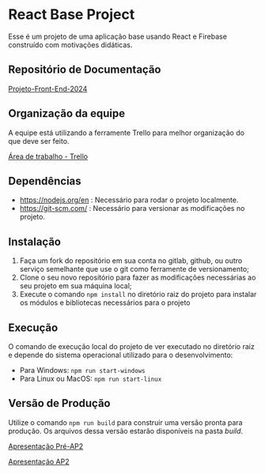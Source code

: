 # React Base Project

Esse é um projeto de uma aplicação base usando React e Firebase construído com motivações didáticas.

## Repositório de Documentação

[Projeto-Front-End-2024](https://github.com/Maffezzoli/Projeto-Front-End-2024)

## Organização da equipe

A equipe está utilizando a ferramente Trello para melhor organização do que deve ser feito.

[Área de trabalho - Trello](https://trello.com/b/2o6qwtDK/desenvolvimento-api-dosimagem)

## Dependências

- https://nodejs.org/en : Necessário para rodar o projeto localmente.
- https://git-scm.com/ : Necessário para versionar as modificações no projeto.


## Instalação

1. Faça um fork do repositório em sua conta no gitlab, github, ou outro serviço semelhante que use o git como ferramente de versionamento; 
2. Clone o seu novo repositório para fazer as modificações necessárias ao seu projeto em sua máquina local;
3. Execute o comando `npm install` no diretório raiz do projeto para instalar os módulos e bibliotecas necessários para o projeto

## Execução

O comando de execução local do projeto de ver executado no diretório raiz e depende do sistema operacional utilizado para o desenvolvimento:

- Para Windows: `npm run start-windows`
- Para Linux ou MacOS: `npm run start-linux`

## Versão de Produção

Utilize o comando `npm run build` para construir uma versão pronta para produção. Os arquivos dessa versão estarão disponíveis na pasta *build*.

[Apresentação Pré-AP2](https://www.canva.com/design/DAGH67ZAYV0/-JSCO2V4zryW23r_0eW5lw/edit?utm_content=DAGH67ZAYV0&utm_campaign=designshare&utm_medium=link2&utm_source=sharebutton)

[Apresentação AP2](https://www.canva.com/design/DAGIoGEsxXQ/kLAzbbPh6NjxMtD3Y4NjwQ/edit?utm_content=DAGIoGEsxXQ&utm_campaign=designshare&utm_medium=link2&utm_source=sharebutton)
